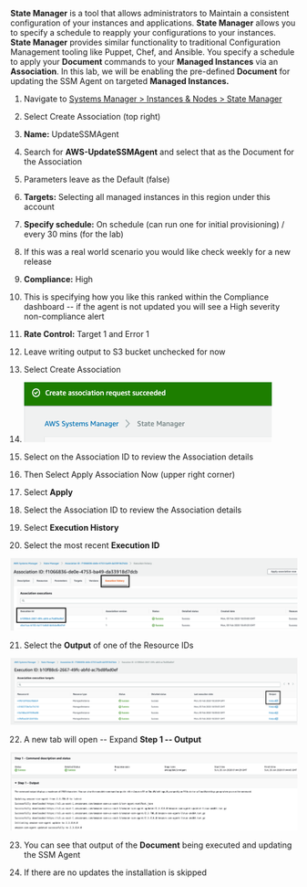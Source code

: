 **State Manager** is a tool that allows administrators to Maintain a
consistent configuration of your instances and applications. **State
Manager** allows you to specify a schedule to reapply your
configurations to your instances. **State Manager** provides similar
functionality to traditional Configuration Management tooling like
Puppet, Chef, and Ansible. You specify a schedule to apply your
**Document** commands to your **Managed Instances** via an
**Association**. In this lab, we will be enabling the pre-defined
**Document** for updating the SSM Agent on targeted **Managed
Instances.**

1.  Navigate to [Systems Manager \> Instances & Nodes \> State
    Manager](https://console.aws.amazon.com/systems-manager/state-manager)

2. Select Create Association (top right)

3. **Name:** UpdateSSMAgent

4. Search for **AWS-UpdateSSMAgent** and select that as the Document
    for the Association

5. Parameters leave as the Default (false)

6. **Targets:** Selecting all managed instances in this region under this
    account

7. **Specify schedule:** On schedule (can run one for initial
    provisioning) / every 30 mins (for the lab)

8. If this was a real world scenario you would like check weekly for a
    new release

9. **Compliance:** High

10. This is specifying how you like this ranked within the Compliance
    dashboard -- if the agent is not updated you will see a High
    severity non-compliance alert

11. **Rate Control:** Target 1 and Error 1

12. Leave writing output to S3 bucket unchecked for now

13. Select Create Association

14. ![](./media/image10.png)

15. Select on the Association ID to review the Association details

16. Then Select Apply Association Now (upper right corner)

17. Select **Apply**

18. Select the Association ID to review the Association details

19. Select **Execution History**

20. Select the most recent **Execution ID**

![](./media/image11.png)

21. Select the **Output** of one of the Resource IDs

![](./media/image12.png)

22. A new tab will open -- Expand **Step 1 -- Output**

![](./media/image13.png)

23. You can see that output of the **Document** being executed and
    updating the SSM Agent

24. If there are no updates the installation is skipped
